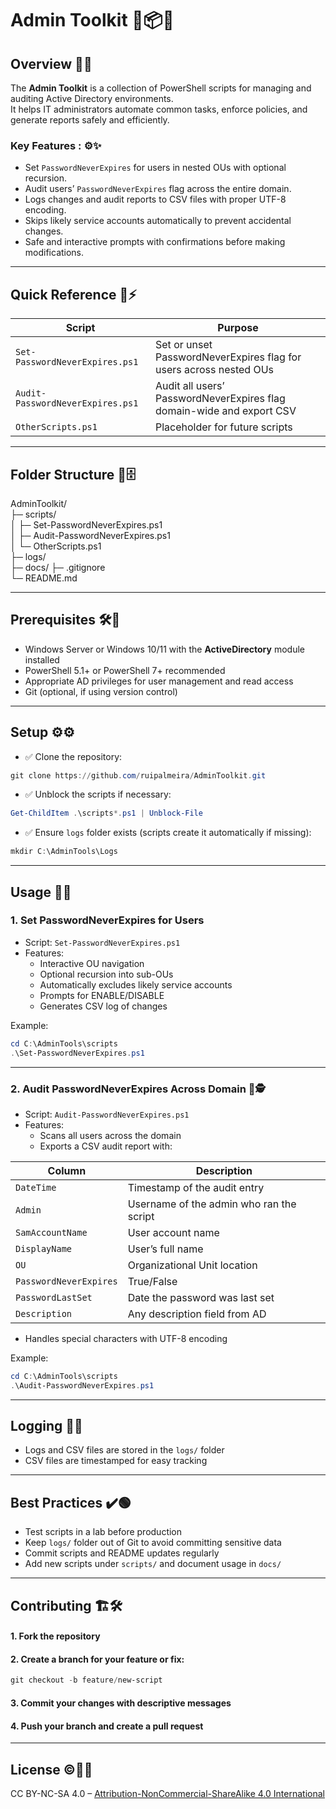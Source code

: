 # Admin Toolkit 🔨📦🤖

## Overview 📝🔎
The **Admin Toolkit** is a collection of PowerShell scripts for managing and auditing Active Directory environments.  
It helps IT administrators automate common tasks, enforce policies, and generate reports safely and efficiently.

### **Key Features :** ⚙️✨
- Set `PasswordNeverExpires` for users in nested OUs with optional recursion.
- Audit users’ `PasswordNeverExpires` flag across the entire domain.
- Logs changes and audit reports to CSV files with proper UTF-8 encoding.
- Skips likely service accounts automatically to prevent accidental changes.
- Safe and interactive prompts with confirmations before making modifications.

---

## Quick Reference 🎯⚡

| Script | Purpose |
|--------|---------|
| `Set-PasswordNeverExpires.ps1` | Set or unset PasswordNeverExpires flag for users across nested OUs |
| `Audit-PasswordNeverExpires.ps1` | Audit all users’ PasswordNeverExpires flag domain-wide and export CSV |
| `OtherScripts.ps1` | Placeholder for future scripts |

---

## Folder Structure 📁🗄️

AdminToolkit/  
├─ scripts/  
│   ├─ Set-PasswordNeverExpires.ps1  
│   ├─ Audit-PasswordNeverExpires.ps1  
│   └─ OtherScripts.ps1  
├─ logs/  
├─ docs/ 
├─ .gitignore  
└─ README.md

---

## Prerequisites 🛠️🚀

- Windows Server or Windows 10/11 with the **ActiveDirectory** module installed  
- PowerShell 5.1+ or PowerShell 7+ recommended  
- Appropriate AD privileges for user management and read access  
- Git (optional, if using version control)

---

## Setup ⚙️⚙️

- ✅ Clone the repository: 
~~~powershell 
git clone https://github.com/ruipalmeira/AdminToolkit.git
~~~
- ✅ Unblock the scripts if necessary:
~~~powershell 
Get-ChildItem .\scripts*.ps1 | Unblock-File
~~~
- ✅ Ensure `logs` folder exists (scripts create it automatically if missing): 
~~~powershell 
mkdir C:\AdminTools\Logs
~~~

---

## Usage 🔨🔨

### 1. Set PasswordNeverExpires for Users

- Script: `Set-PasswordNeverExpires.ps1`  
- Features:
  - Interactive OU navigation
  - Optional recursion into sub-OUs
  - Automatically excludes likely service accounts
  - Prompts for ENABLE/DISABLE
  - Generates CSV log of changes

Example:
~~~powershell
cd C:\AdminTools\scripts
.\Set-PasswordNeverExpires.ps1
~~~

---

### 2. Audit PasswordNeverExpires Across Domain 🔎🕵️

- Script: `Audit-PasswordNeverExpires.ps1`  
- Features:
  - Scans all users across the domain
  - Exports a CSV audit report with:

| Column | Description |
|--------|------------|
| `DateTime` | Timestamp of the audit entry |
| `Admin` | Username of the admin who ran the script |
| `SamAccountName` | User account name |
| `DisplayName` | User’s full name |
| `OU` | Organizational Unit location |
| `PasswordNeverExpires` | True/False |
| `PasswordLastSet` | Date the password was last set |
| `Description` | Any description field from AD |

- Handles special characters with UTF-8 encoding

Example:
~~~powershell
cd C:\AdminTools\scripts
.\Audit-PasswordNeverExpires.ps1
~~~
---

## Logging 📄📄

- Logs and CSV files are stored in the `logs/` folder  
- CSV files are timestamped for easy tracking  

---

## Best Practices ✔️🟢

- Test scripts in a lab before production  
- Keep `logs/` folder out of Git to avoid committing sensitive data  
- Commit scripts and README updates regularly  
- Add new scripts under `scripts/` and document usage in `docs/`  

---

## Contributing 🏗️🛠️
#### 1. Fork the repository  
#### 2. Create a branch for your feature or fix:
~~~powershell
git checkout -b feature/new-script
~~~
#### 3. Commit your changes with descriptive messages  
#### 4. Push your branch and create a pull request

---

## License ©️🧑‍⚖️

CC BY-NC-SA 4.0 – [Attribution-NonCommercial-ShareAlike 4.0 International](https://creativecommons.org/licenses/by-nc-sa/4.0/)
